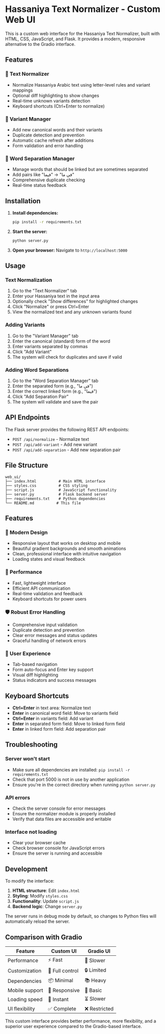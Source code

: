 # Hassaniya Text Normalizer - Custom Web UI

This is a custom web interface for the Hassaniya Text Normalizer, built with HTML, CSS, JavaScript, and Flask. It provides a modern, responsive alternative to the Gradio interface.

## Features

### 🎯 Text Normalizer
- Normalize Hassaniya Arabic text using letter-level rules and variant mappings
- Optional diff highlighting to show changes
- Real-time unknown variants detection
- Keyboard shortcuts (Ctrl+Enter to normalize)

### 📝 Variant Manager
- Add new canonical words and their variants
- Duplicate detection and prevention
- Automatic cache refresh after additions
- Form validation and error handling

### 🔗 Word Separation Manager
- Manage words that should be linked but are sometimes separated
- Add pairs like "في ما" → "فيما"
- Comprehensive duplicate checking
- Real-time status feedback

## Installation

1. **Install dependencies:**
   ```bash
   pip install -r requirements.txt
   ```

2. **Start the server:**
   ```bash
   python server.py
   ```

3. **Open your browser:**
   Navigate to `http://localhost:5000`

## Usage

### Text Normalization
1. Go to the "Text Normalizer" tab
2. Enter your Hassaniya text in the input area
3. Optionally check "Show differences" for highlighted changes
4. Click "Normalize" or press Ctrl+Enter
5. View the normalized text and any unknown variants found

### Adding Variants
1. Go to the "Variant Manager" tab
2. Enter the canonical (standard) form of the word
3. Enter variants separated by commas
4. Click "Add Variant"
5. The system will check for duplicates and save if valid

### Adding Word Separations
1. Go to the "Word Separation Manager" tab
2. Enter the separated form (e.g., "في ما")
3. Enter the correct linked form (e.g., "فيما")
4. Click "Add Separation Pair"
5. The system will validate and save the pair

## API Endpoints

The Flask server provides the following REST API endpoints:

- `POST /api/normalize` - Normalize text
- `POST /api/add-variant` - Add new variant
- `POST /api/add-separation` - Add new separation pair

## File Structure

```
web_ui/
├── index.html          # Main HTML interface
├── styles.css          # CSS styling
├── script.js           # JavaScript functionality
├── server.py           # Flask backend server
├── requirements.txt    # Python dependencies
└── README.md          # This file
```

## Features

### 🎨 Modern Design
- Responsive layout that works on desktop and mobile
- Beautiful gradient backgrounds and smooth animations
- Clean, professional interface with intuitive navigation
- Loading states and visual feedback

### 🚀 Performance
- Fast, lightweight interface
- Efficient API communication
- Real-time validation and feedback
- Keyboard shortcuts for power users

### 🛡️ Robust Error Handling
- Comprehensive input validation
- Duplicate detection and prevention
- Clear error messages and status updates
- Graceful handling of network errors

### 📱 User Experience
- Tab-based navigation
- Form auto-focus and Enter key support
- Visual diff highlighting
- Status indicators and success messages

## Keyboard Shortcuts

- **Ctrl+Enter** in text area: Normalize text
- **Enter** in canonical word field: Move to variants field
- **Ctrl+Enter** in variants field: Add variant
- **Enter** in separated form field: Move to linked form field
- **Enter** in linked form field: Add separation pair

## Troubleshooting

### Server won't start
- Make sure all dependencies are installed: `pip install -r requirements.txt`
- Check that port 5000 is not in use by another application
- Ensure you're in the correct directory when running `python server.py`

### API errors
- Check the server console for error messages
- Ensure the normalizer module is properly installed
- Verify that data files are accessible and writable

### Interface not loading
- Clear your browser cache
- Check browser console for JavaScript errors
- Ensure the server is running and accessible

## Development

To modify the interface:

1. **HTML structure**: Edit `index.html`
2. **Styling**: Modify `styles.css`
3. **Functionality**: Update `script.js`
4. **Backend logic**: Change `server.py`

The server runs in debug mode by default, so changes to Python files will automatically reload the server.

## Comparison with Gradio

| Feature | Custom UI | Gradio UI |
|---------|-----------|----------|
| Performance | ⚡ Fast | 🐌 Slower |
| Customization | 🎨 Full control | 🔒 Limited |
| Dependencies | 📦 Minimal | 📚 Heavy |
| Mobile support | 📱 Responsive | 📱 Basic |
| Loading speed | 🚀 Instant | ⏳ Slower |
| UI flexibility | ✅ Complete | ❌ Restricted |

This custom interface provides better performance, more flexibility, and a superior user experience compared to the Gradio-based interface.
